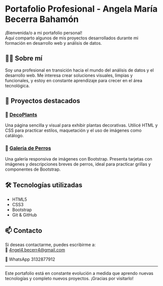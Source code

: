 # Portafolio Profesional - Angela María Becerra Bahamón

¡Bienvenida/o a mi portafolio personal!  
Aquí comparto algunos de mis proyectos desarrollados durante mi formación en desarrollo web y análisis de datos.

## 👩‍💻 Sobre mí

Soy una profesional en transición hacia el mundo del análisis de datos y el desarrollo web. Me interesa crear soluciones visuales, limpias y funcionales, y estoy en constante aprendizaje para crecer en el área tecnológica.

## 🚀 Proyectos destacados

### 🌿 [DecoPlants](https://angelabecerra94.github.io/DecoPlants/)
Una página sencilla y visual para exhibir plantas decorativas. Utilicé HTML y CSS para practicar estilos, maquetación y el uso de imágenes como catálogo.

### 🐶 [Galería de Perros](https://angelabecerra94.github.io/Galeria-de-perros/)
Una galería responsiva de imágenes con Bootstrap. Presenta tarjetas con imágenes y descripciones breves de perros, ideal para practicar grillas y componentes de Bootstrap.

## 🛠️ Tecnologías utilizadas

- HTML5
- CSS3
- Bootstrap
- Git & GitHub

## 📫 Contacto

Si deseas contactarme, puedes escribirme a:  
📧 4ngel4.becerr4@gmail.com

📱 WhatsApp 3132877912


---

Este portafolio está en constante evolución a medida que aprendo nuevas tecnologías y completo nuevos proyectos. ¡Gracias por visitarlo!

